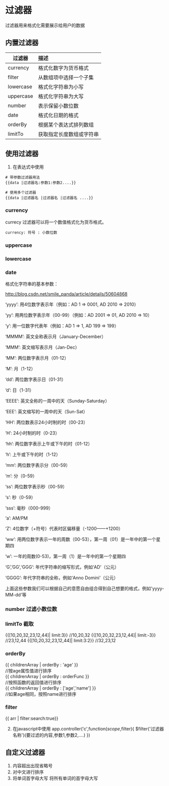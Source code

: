 # 过滤器
过滤器用来格式化需要展示给用户的数据

## 内置过滤器

| 过滤器 | 描述 |
|--------|:-------|
|currency|格式化数字为货币格式|
|filter |从数组项中选择一个子集|
|lowercase |格式化字符串为小写|
|uppercase| 格式化字符串为大写|
|number |表示保留小数位数|
|date |格式化日期的格式|
|orderBy |根据某个表达式排列数组|
|limitTo| 获取指定长度数组或字符串|


## 使用过滤器
1. 在表达式中使用
```
# 带参数过滤器用法
{{data |过滤器名:参数1:参数2....}}

# 使用多个过滤器
{{data |过滤器名 |过滤器名 |过滤器名 ....}}
```

### currency
currecy 过滤器可以将一个数值格式化为货币格式。
```
currency: 符号 : 小数位数
```

### uppercase
### lowercase

### date 

格式化字符串的基本参数：

http://blog.csdn.net/smile_panda/article/details/50604868

‘yyyy’: 用4位数字表示年（例如：AD 1 => 0001, AD 2010 => 2010）

‘yy’: 用两位数字表示年（00-99）（例如：AD 2001 => 01, AD 2010 => 10）

‘y’: 用一位数字代表年（例如：AD 1 => 1, AD 199 => 199）

‘MMMM’: 英文全称表示月（January-December）

‘MMM’: 英文缩写表示月（Jan-Dec）

‘MM’: 两位数字表示月（01-12）

‘M’: 月（1-12）

‘dd’: 两位数字表示日（01-31）

‘d’: 日（1-31）

‘EEEE’: 英文全称的一周中的天（Sunday-Saturday）

‘EEE’: 英文缩写的一周中的天（Sun-Sat）

‘HH’: 两位数表示24小时制的时（00-23）

‘H’: 24小时制的时（0-23）

‘hh’: 两位数字表示上午或下午的时（01-12）

‘h’: 上午或下午的时（1-12）

‘mm’: 两位数字表示分（00-59）

‘m’: 分（0-59）

‘ss’: 两位数字表示秒（00-59）

‘s’: 秒（0-59）

‘sss’: 毫秒（000-999）

‘a’: AM/PM

‘Z’: 4位数字（+符号）代表时区偏移量（-1200——+1200）

‘ww’: 用两位数字表示一年的周数（00-53），第一周（01）是一年中的第一个星期四

‘w’:  一年的周数(0-53)，第一周（1）是一年中的第一个星期四

‘G’,’GG’,‘GGG’: 年代字符串的缩写形式，例如‘AD’（公元）

‘GGGG’: 年代字符串的全称，例如‘Anno Domini’（公元）

上面这些参数我们可以根据自己的意愿自由组合得到自己想要的格式，例如'yyyy-MM-dd'等

### number 过滤小数位数

### limitTo 截取
 {{[10,20,32,23,12,44]| limit:3}} //10,20,32
 {{[10,20,32,23,12,44]| limit:-3}} //23,12,44
 {{[10,20,32,23,12,44]| limit:3:2}} //32,23,12
### orderBy
<div>{{ childrenArray | orderBy : 'age' }}</div>      //按age属性值进行排序
<div>{{ childrenArray | orderBy : orderFunc }}</div>   //按照函数的返回值进行排序
<div>{{ childrenArray | orderBy : ['age','name'] }}</div>  //如果age相同，按照name进行排序

### filter
{{ arr | filter:search:true}}


2. 在javascript中使用
app.controller('c',function($scope,$filter){
	$filter('过滤器名称')(要过滤的内容,参数1,参数2,....)
})


## 自定义过滤器
1. 内容超出出现省略号
2. 对中文进行排序
3. 将单词首字母大写
    将所有单词的首字母大写

















